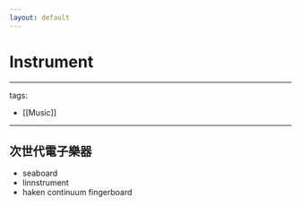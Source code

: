 ```yaml
---
layout: default
---
```


# Instrument

---
tags:
  - [[Music]]
---


## 次世代電子樂器

* seaboard
* linnstrument
* haken continuum fingerboard